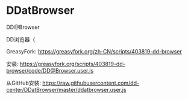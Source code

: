# DDatBrowser
 DD@Browser

DD浏览器（



GreasyFork: <https://greasyfork.org/zh-CN/scripts/403819-dd-browser>

安装: <https://greasyfork.org/scripts/403819-dd-browser/code/DD@Browser.user.js>

从GitHub安装: <https://raw.githubusercontent.com/dd-center/DDatBrowser/master/ddatbrowser.user.js>

